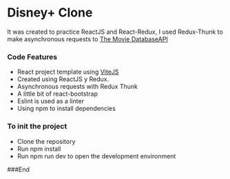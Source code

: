# Disney+ Clone
It was created to practice ReactJS and React-Redux, I used Redux-Thunk to make asynchronous requests to [The Movie DatabaseAPI](https://developers.themoviedb.org/3/getting-started/introduction "The Movie DatabaseAPI")

### Code Features

- React project template using [ViteJS](https://vitejs.dev/guide/ "ViteJS")
- Created using ReactJS y Redux.
- Asynchronous requests with Redux Thunk
- A little bit of react-bootstrap
- Eslint is used as a linter
- Using npm to install dependencies


### To init the project
- Clone the repository
- Run npm install
- Run npm run dev to open the development environment

###End
